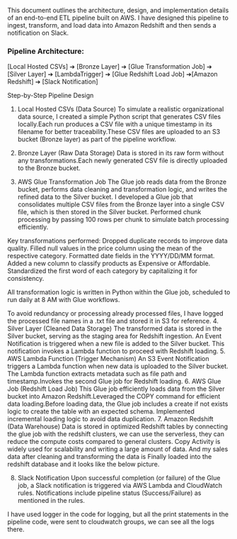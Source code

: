 

This document outlines the architecture, design, and implementation details of an end-to-end ETL pipeline built on AWS. I have designed this pipeline to ingest, transform, and load data into Amazon Redshift and then sends a notification on Slack.

### Pipeline Architecture:
[Local Hosted CSVs] ➔ [Bronze Layer] ➔ [Glue Transformation Job] ➔ [Silver Layer] ➔ [LambdaTrigger] ➔ [Glue Redshift Load Job] ➔[Amazon Redshift] ➔ [Slack Notification]

Step-by-Step Pipeline Design
1. Local Hosted CSVs (Data Source)
To simulate a realistic organizational data source, I created a simple Python script that generates CSV files locally.Each run produces a CSV file with a unique timestamp in its filename for better traceability.These CSV files are uploaded to an S3 bucket (Bronze layer) as part of the pipeline workflow.

2. Bronze Layer (Raw Data Storage)
Data is stored in its raw form without any transformations.Each newly generated CSV file is directly uploaded to the Bronze bucket.

3. AWS Glue Transformation Job
The Glue job reads data from the Bronze bucket, performs data cleaning and transformation logic, and writes the refined data to the Silver bucket.
I developed a Glue job that consolidates multiple CSV files from the Bronze layer into a single CSV file, which is then stored in the Silver bucket.
Performed chunk processing by passing 100 rows per chunk to simulate batch processing efficiently.

Key transformations performed:
Dropped duplicate records to improve data quality.
Filled null values in the price column using the mean of the respective category.
Formatted date fields in the YYYY/DD/MM format.
Added a new column to classify products as Expensive or Affordable.
Standardized the first word of each category by capitalizing it for consistency.

All transformation logic is written in Python within the Glue job, scheduled to run daily at 8 AM with Glue workflows.

To avoid redundancy or processing already processed files, I have logged the processed file names in a .txt file and stored it in S3 for reference.
4. Silver Layer (Cleaned Data Storage)
The transformed data is stored in the Silver bucket, serving as the staging area for Redshift ingestion.
An Event Notification is triggered when a new file is added to the Silver bucket. This notification invokes a Lambda function to proceed with Redshift loading.
5. AWS Lambda Function (Trigger Mechanism)
An S3 Event Notification triggers a Lambda function when new data is uploaded to the Silver bucket.
The Lambda function extracts metadata such as file path and timestamp.Invokes the second Glue job for Redshift loading.
6. AWS Glue Job (Redshift Load Job)
This Glue job efficiently loads data from the Silver bucket into Amazon Redshift.Leveraged the COPY command for efficient data loading.Before loading data, the Glue job includes a create if not exists logic to create the table with an expected schema.
Implemented incremental loading logic to avoid data duplication.
7. Amazon Redshift (Data Warehouse)
Data is stored in optimized Redshift tables by connecting the glue job with the redshift clusters, we can use the serverless, they can reduce the compute costs compared to general clusters. Copy Activity is widely used for scalability and writing a large amount of data. And my sales data after cleaning and transforming the data is Finally loaded into the redshift database and it looks like the below picture.


8. Slack Notification
Upon successful completion (or failure) of the Glue job, a Slack notification is triggered via AWS Lambda and CloudWatch rules. Notifications include pipeline status (Success/Failure) as mentioned in the rules.


I have used logger in the code for logging, but all the print statements in the pipeline code, were sent to cloudwatch groups, we can see all the logs there.


